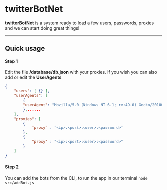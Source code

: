 # twitterBotNet

**twitterBotNet** is a system ready to load a few users, passwords, proxies and we can start doing great things!

---
## Quick usage
#### Step 1
Edit the file **/database/db.json** with your proxies.
If you wish you can also add or edit the __UserAgents__
```json
{
    "users": [ {} ],
    "userAgents": [
        {
        "userAgent": "Mozilla/5.0 (Windows NT 6.1; rv:49.0) Gecko/20100101 Firefox/49.0"
        },......
    ],
    "proxies": [
        {
            "proxy" : "<ip>:<port>:<user>:<password>"
        },
        {
            "proxy" : "<ip>:<port>:<user>:<password>"
        }
    ]
}
```
#### Step 2
You can add the bots from the CLI, to run the app in our terminal ``node src/addBot.js ``
